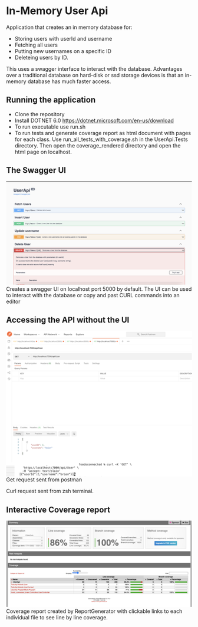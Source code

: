 <h1>In-Memory User Api</h1>

Application that creates an in memory database for:
- Storing users with userId and username
- Fetching all users
- Putting new usernames on a specific ID 
- Deleteing users by ID. 

This uses a swagger interface to interact with the database.  Advantages over a traditional database on hard-disk or ssd storage devices is that an in-memory database has much faster access.

<h2>Running the application</h2>


* Clone the repository
* Install DOTNET 6.0 https://dotnet.microsoft.com/en-us/download
* To run executable use run.sh
* To run tests and generate coverage report as html document with pages for each class. Use run_all_tests_with_coverage.sh in the UserApi.Tests directory. Then open the coverage_rendered directory and open the html page on localhost.

<h2>The Swagger UI</h2>

<img src="/instructions/23.png" alt="Alt text" title="Optional title">
Creates a swagger UI on localhost port 5000 by default. The UI can be used to interact with the database or copy and past CURL commands into an editor

<h2>Accessing the API without the UI</h2>
<div>
<img align=top src="/instructions/2.png" alt="Alt text" title="Optional title">
<img align=top src="/instructions/3.png" alt="Alt text" title="Optional title">
</div>
Get request sent from postman

Curl request sent from zsh terminal.

<h2>Interactive Coverage report</h2>
<img src="/instructions/4.png" alt="Alt text" title="Optional title">
Coverage report created by ReportGenerator with clickable links to each individual file to see line by line coverage.</div>
